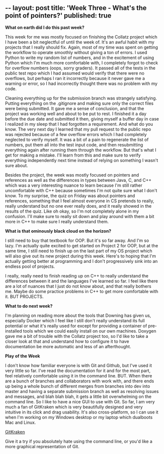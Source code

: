 --
layout: post
title: 'Week Three - What's the point of pointers?'
published: true
---
**What on earth did I do this past week?**

This week for me was mostly focused on finishing the Collatz project which I have been a bit neglectful of until the week of. It's an awful habit with my projects that I really should fix. Again, most of my time was spent on getting the workflow to operate smoothly without giving a ton of errors. I used Python to write my random list of numbers, and in the excitement of using Python which I'm much more comfortable with, I completely forgot to check for overflow numbers (oops, sorry graders). It passed all of the tests in the public test repo which I had assumed would verify that there were no overflows, but perhaps I ran it incorrectly because it never gave me a warning or error, so I had incorrectly thought there was no problem with my code.

Cleaning everything up for the submission branch was strangely satisfying. Putting everything on the .gitignore and making sure only the correct files were being submitted. It gave me a sense of conclusion, and that the project was working well and about to be put to rest. I finished it a day before the due date and submitted it then, giving myself a buffer day in case I realized in my sleep that I had forgotten a requirement. And what do you know. The very next day I learned that my pull request to the public repo was rejected because of a few overflow errors which I had completely neglected to verify myself. It was a bit of a pain to regenerate the list of numbers, put them all into the test input code, and then resubmitting everything again after running them through the workflow. But that's what I get for making a mistake. I'll learn from this and make sure to verify everything independently next time instead of relying on something I wasn't sure about. 

Besides the project, the week was mostly focused on pointers and references as well as the differences in types between Java, C, and C++ which was a very interesting nuance to learn because I'm still rather uncomfortable with C++ because sometimes I'm not quite sure what I don't know. To my surprise, the quiz on Friday was about pointers and references, something that I feel almost everyone in CS pretends to really, really understand but no one ever really does, and it really showed in the results of the quiz. Like oh okay, so I'm not completely alone in my confusion. I'll make sure to really sit down and play around with them a bit more in C++ to make sure I really understand them. 

**What is that ominously black cloud on the horizon?**

I still need to buy that textbook for OOP. But it's so far away. And I'm so lazy. I'm actually quite excited to get started on Project 2 for OOP, but at the same time, I still need to finish up on the last part of my OS project which will also give out its new project during this week. Here's to hoping that I'm actually getting better at programming and I don't progressively sink into an endless pool of projects. 

I really, really need to finish reading up on C++ to really understand the differences between it and the languages I've learned so far. I feel like there are a lot of nuances that I just do not know about, and that really bothers me. Maybe do some practice problems in C++ to get more comfortable with it. BUT PROJECTS.

**What to do next week?**

I'm planning on reading more about the tools that Downing has given us, especially Docker which I feel like I still don't really understand its full potential or what it's really used for except for providing a container of pre-installed tools which we could easily install on our own machines. Doxygen gave me a bit of trouble with the Collatz project too, so I'd like to take a closer look at that and understand how to configure it to have documentation be more automatic and less of an afterthought.

**Play of the Week**

I don't know how familiar everyone is with Git and Github, but I've used it very little so far. I've read the documentation for it and for the most part, feel relatively comfortable using it in the command line. BUT. When there are a bunch of branches and collaborators with work with, and there ends up being a whole bunch of different merges from branches into dev into master and having a separate submission branch as well as resolving issues and messages, and blah blah blah, it gets a little bit overwhelming on the command line. So I like to have a nice GUI to use with Git. So far, I am very much a fan of GitKraken which is very beautifully designed and very intuitive in its click and drag usability. It's also cross-platform, so I can use it when I'm working on my Windows desktop or my laptop which dualboots Mac and Linux.

[GitKraken](https://www.gitkraken.com)

Give it a try if you absolutely hate using the command line, or you'd like a more graphical representation of Git.
